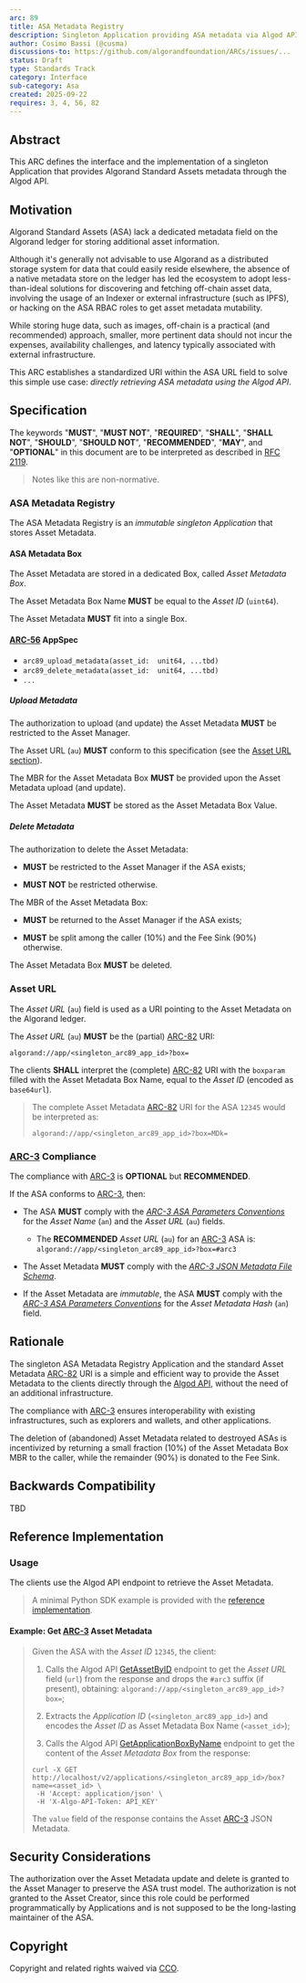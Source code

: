 ```yaml
---
arc: 89
title: ASA Metadata Registry
description: Singleton Application providing ASA metadata via Algod API
author: Cosimo Bassi (@cusma)
discussions-to: https://github.com/algorandfoundation/ARCs/issues/...
status: Draft
type: Standards Track
category: Interface
sub-category: Asa
created: 2025-09-22
requires: 3, 4, 56, 82
---
```


## Abstract

This ARC defines the interface and the implementation of a singleton Application
that provides Algorand Standard Assets metadata through the Algod API.

## Motivation

Algorand Standard Assets (ASA) lack a dedicated metadata field on the Algorand ledger
for storing additional asset information.

Although it's generally not advisable to use Algorand as a distributed storage system
for data that could easily reside elsewhere, the absence of a native metadata store
on the ledger has led the ecosystem to adopt less-than-ideal solutions for discovering
and fetching off-chain asset data, involving the usage of an Indexer or external
infrastructure (such as IPFS), or hacking on the ASA RBAC roles to get asset metadata
mutability.

While storing huge data, such as images, off-chain is a practical (and recommended)
approach, smaller, more pertinent data should not incur the expenses, availability
challenges, and latency typically associated with external infrastructure.

This ARC establishes a standardized URI within the ASA URL field to solve this simple
use case: _directly retrieving ASA metadata using the Algod API_.

## Specification

The keywords "**MUST**", "**MUST NOT**", "**REQUIRED**", "**SHALL**", "**SHALL NOT**",
"**SHOULD**", "**SHOULD NOT**", "**RECOMMENDED**", "**MAY**", and "**OPTIONAL**"
in this document are to be interpreted as described in <a href="https://datatracker.ietf.org/doc/html/rfc2119">RFC 2119</a>.

> Notes like this are non-normative.

### ASA Metadata Registry

The ASA Metadata Registry is an _immutable singleton Application_ that stores Asset
Metadata.

#### ASA Metadata Box

The Asset Metadata are stored in a dedicated Box, called _Asset Metadata Box_.

The Asset Metadata Box Name **MUST** be equal to the _Asset ID_ (`uint64`).

The Asset Metadata **MUST** fit into a single Box.

#### [ARC-56](./arc-0056.md) AppSpec

- `arc89_upload_metadata(asset_id:	unit64, ...tbd)`
- `arc89_delete_metadata(asset_id:	unit64, ...tbd)`
- `...`

##### Upload Metadata

The authorization to upload (and update) the Asset Metadata **MUST** be restricted
to the Asset Manager.

The Asset URL (`au`) **MUST** conform to this specification (see the [Asset URL section](#asset-url)).

The MBR for the Asset Metadata Box **MUST** be provided upon the Asset Metadata upload
(and update).

The Asset Metadata **MUST** be stored as the Asset Metadata Box Value.

##### Delete Metadata

The authorization to delete the Asset Metadata:

- **MUST** be restricted to the Asset Manager if the ASA exists;

- **MUST NOT** be restricted otherwise.

The MBR of the Asset Metadata Box:

- **MUST** be returned to the Asset Manager if the ASA exists;

- **MUST** be split among the caller (10%) and the Fee Sink (90%) otherwise.

The Asset Metadata Box **MUST** be deleted.

### Asset URL

The _Asset URL_ (`au`) field is used as a URI pointing to the Asset Metadata on the
Algorand ledger.

The _Asset URL_ (`au`) **MUST** be the (partial) [ARC-82](./arc-0082.md) URI:

`algorand://app/<singleton_arc89_app_id>?box=`

The clients **SHALL** interpret the (complete) [ARC-82](./arc-0082.md) URI with the
`boxparam` filled with the Asset Metadata Box Name, equal to the _Asset ID_ (encoded
as `base64url`).

> The complete Asset Metadata [ARC-82](./arc-0082.md) URI for the ASA `12345` would
> be interpreted as:
>
> `algorand://app/<singleton_arc89_app_id>?box=MDk=`

### [ARC-3](./arc-0003.md) Compliance

The compliance with [ARC-3](./arc-0003.md) is **OPTIONAL** but **RECOMMENDED**.

If the ASA conforms to [ARC-3](./arc-0003.md), then:

- The ASA **MUST** comply with the [_ARC-3 ASA Parameters Conventions_](./arc-0003.md#asa-parameters-conventions)
for the _Asset Name_ (`an`) and the _Asset URL_ (`au`) fields.

  - The **RECOMMENDED** _Asset URL_ (`au`) for an [ARC-3](./arc-0003.md) ASA is:
  `algorand://app/<singleton_arc89_app_id>?box=#arc3`

- The Asset Metadata **MUST** comply with the [_ARC-3 JSON Metadata File Schema_](./arc-0003.md#json-metadata-file-schema).

- If the Asset Metadata are _immutable_, the ASA **MUST** comply with the [_ARC-3
ASA Parameters Conventions_](./arc-0003.md#asa-parameters-conventions) for the _Asset
Metadata Hash_ (`an`) field.

## Rationale

The singleton ASA Metadata Registry Application and the standard Asset Metadata [ARC-82](./arc-0082.md)
URI is a simple and efficient way to provide the Asset Metadata to the clients directly
through the <a href="https://dev.algorand.co/reference/rest-api/algod/">Algod API</a>,
without the need of an additional infrastructure.

The compliance with [ARC-3](./arc-0003.md) ensures interoperability with existing
infrastructures, such as explorers and wallets, and other applications.

The deletion of (abandoned) Asset Metadata related to destroyed ASAs is incentivized
by returning a small fraction (10%) of the Asset Metadata Box MBR to the caller,
while the remainder (90%) is donated to the Fee Sink.

## Backwards Compatibility

TBD

## Reference Implementation

### Usage

The clients use the Algod API endpoint to retrieve the Asset Metadata.

> A minimal Python SDK example is provided with the [reference implementation]().

#### Example: Get [ARC-3](./arc-0003.md) Asset Metadata

> Given the ASA with the _Asset ID_ `12345`, the client:
>
> 1. Calls the Algod API <a href="https://dev.algorand.co/reference/rest-api/algod/#getassetbyid">GetAssetByID</a>
> endpoint to get the _Asset URL_ field (`url`) from the response and drops the
> `#arc3` suffix (if present), obtaining: `algorand://app/<singleton_arc89_app_id>?box=`;
>
> 1. Extracts the _Application ID_ (`<singleton_arc89_app_id>`) and encodes the _Asset
> ID_ as Asset Metadata Box Name (`<asset_id>`);
>
> 1. Calls the Algod API <a href="https://dev.algorand.co/reference/rest-api/algod/#getapplicationboxbyname">GetApplicationBoxByName</a>
> endpoint to get the content of the _Asset Metadata Box_ from the response:
>
> ```shell
> curl -X GET http://localhost/v2/applications/<singleton_arc89_app_id>/box?name=<asset_id> \
>  -H 'Accept: application/json' \
>  -H 'X-Algo-API-Token: API_KEY'
> ```
>
> The `value` field of the response contains the Asset [ARC-3](./arc-0003.md) JSON
> Metadata.

## Security Considerations

The authorization over the Asset Metadata update and delete is granted to the Asset
Manager to preserve the ASA trust model. The authorization is not granted to the
Asset Creator, since this role could be performed programmatically by Applications
and is not supposed to be the long-lasting maintainer of the ASA.

## Copyright

Copyright and related rights waived via <a href="https://creativecommons.org/publicdomain/zero/1.0/">CCO</a>.